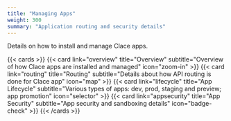 ```yaml
---
title: "Managing Apps"
weight: 300
summary: "Application routing and security details"
---
```


Details on how to install and manage Clace apps.

{{< cards >}}
{{< card link="overview" title="Overview" subtitle="Overview of how Clace apps are installed and managed" icon="zoom-in" >}}
{{< card link="routing" title="Routing" subtitle="Details about how API routing is done for Clace app" icon="map" >}}
{{< card link="lifecycle" title="App Lifecycle" subtitle="Various types of apps: dev, prod, staging and preview; app promotion" icon="selector" >}}
{{< card link="appsecurity" title="App Security" subtitle="App security and sandboxing details" icon="badge-check" >}}
{{< /cards >}}
